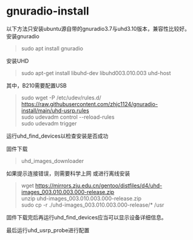 # gnuradio-install
以下方法只安装ubuntu源自带的gnuradio3.7与uhd3.10版本，兼容性比较好。  
安装gnuradio
>sudo apt install gnuradio  

安装UHD
>sudo apt-get install libuhd-dev libuhd003.010.003 uhd-host  

其中，B210需要配置USB
>sudo wget -P /etc/udev/rules.d/ https://raw.githubusercontent.com/zhjc1124/gnuradio-install/main/uhd-usrp.rules  
>sudo udevadm control --reload-rules  
>sudo udevadm trigger  

运行uhd_find_devices以检查安装是否成功  


固件下载
>uhd_images_downloader  

如果提示连接错误，则需要科学上网
或进行离线安装  
>wget https://mirrors.zju.edu.cn/gentoo/distfiles/d4/uhd-images_003.010.003.000-release.zip  
>unzip uhd-images_003.010.003.000-release.zip  
>sudo cp -r ./uhd-images_003.010.003.000-release/* /usr  

固件下载完后再运行uhd_find_devices应当可以显示设备详细信息。  

最后运行uhd_usrp_probe进行配置  
